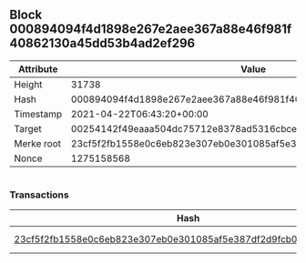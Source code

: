 ## Block 000894094f4d1898e267e2aee367a88e46f981f40862130a45dd53b4ad2ef296

Attribute | Value
--- | ---
Height | 31738
Hash | 000894094f4d1898e267e2aee367a88e46f981f40862130a45dd53b4ad2ef296
Timestamp | 2021-04-22T06:43:20+00:00
Target | 00254142f49eaaa504dc75712e8378ad5316cbcead634704b3734b6271167cc4
Merke root | 23cf5f2fb1558e0c6eb823e307eb0e301085af5e387df2d9fcb0472f7f5c1952
Nonce | 1275158568

```

```

### Transactions

Hash | Amount
--- | ---
[23cf5f2fb1558e0c6eb823e307eb0e301085af5e387df2d9fcb0472f7f5c1952](23cf5f2fb1558e0c6eb823e307eb0e301085af5e387df2d9fcb0472f7f5c1952.md) | 10.00000000 SKEPTI 
